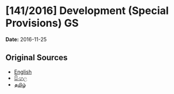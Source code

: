 # [141/2016] Development (Special Provisions) GS

**Date:** 2016-11-25

## Original Sources

- [English](https://documents.gov.lk/view/bills/2016/11/141-2016_E.pdf)
- [සිංහල](https://documents.gov.lk/view/bills/2016/11/141-2016_S.pdf)
- [தமிழ்](https://documents.gov.lk/view/bills/2016/11/141-2016_T.pdf)
